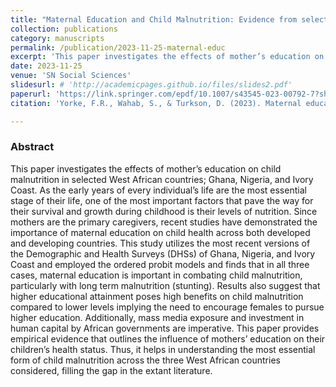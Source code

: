 ```yaml
---
title: "Maternal Education and Child Malnutrition: Evidence from selected West African countries"
collection: publications
category: manuscripts
permalink: /publication/2023-11-25-maternal-educ
excerpt: 'This paper investigates the effects of mother’s education on child malnutrition in selected West African countries; Ghana, Nigeria, and Ivory Coast. As the early years of every individual’s life are the most essential stage of their life, one of the most important factors that pave the way for their survival and growth during childhood is their levels of nutrition.'
date: 2023-11-25
venue: 'SN Social Sciences'
slidesurl: # 'http://academicpages.github.io/files/slides2.pdf'
paperurl: 'https://link.springer.com/epdf/10.1007/s43545-023-00792-7?sharing_token=8B28uScSvfOX7bI9F4TGpfe4RwlQNchNByi7wbcMAY4L-AGeEle_Msl4guUermtYGC9IfP2KJb2BjUmTLuNV29obCevz9kM__K-vzxsZQlXF6fjkyYiK2pq7D01kPEwxIKJK-8r1UtUy3_-wp3LGNUsKIaQacXiOhr4MmUVb6wk%3D'
citation: 'Yorke, F.R., Wahab, S., & Turkson, D. (2023). Maternal education and child malnutrition: evidence from selected West African countries. <i>SN Social Sciences</i>, 3 (200): 1-30.'

---
```


### Abstract
This paper investigates the effects of mother’s education on child malnutrition in selected West African countries; Ghana, Nigeria, and Ivory Coast. As the early years of every individual’s life are the most essential stage of their life, one of the most important factors that pave the way for their survival and growth during childhood is their levels of nutrition. Since mothers are the primary caregivers, recent studies have demonstrated the importance of maternal education on child health across both developed and developing countries. This study utilizes the most recent versions of the Demographic and Health Surveys (DHSs) of Ghana, Nigeria, and Ivory Coast and employed the ordered probit models and finds that in all three cases, maternal education is important in combating child malnutrition, particularly with long term malnutrition (stunting). Results also suggest that higher educational attainment poses high benefits on child malnutrition compared to lower levels implying the need to encourage females to pursue higher education. Additionally, mass media exposure and investment in human capital by African governments are imperative. This paper provides empirical evidence that outlines the influence of mothers’ education on their children’s health status. Thus, it helps in understanding the most essential form of child malnutrition across the three West African countries considered, filling the gap in the extant literature.